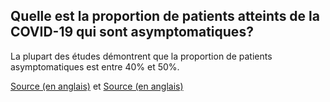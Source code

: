 ## Quelle est la proportion de patients atteints de la COVID-19 qui sont asymptomatiques?

La plupart des études démontrent que la proportion de patients asymptomatiques est entre 40% et 50%.

[Source (en anglais)](https://www.medrxiv.org/content/10.1101/2020.02.03.20020248v2) et [Source (en anglais)](https://www.publichealthontario.ca/-/media/documents/ncov/research-estimating-asymptomatic-proportion-diamond-princess-ship.pdf?la=en)
